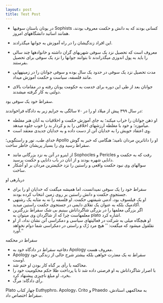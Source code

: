 ```yaml
---
layout: post
title: Test Post
---
```


- در یونان باستان سوفیها Sophists کسانی بودند که به دانش و حکمت معروف
بودند، همانند اساتید دانشگاههای امروز.

-   این افراد زندگیشان را در راه آموزش به جوانها میگذرادند.
-   معروف است که تحصیل نزد یک سوفی شهریهای گران داشته و خانوادهها چند
    سالی را باید به پول اندوزی میگذراندند تا بتوانند جوانها را نزد یک
    سوفی برای تحصیل بفرستند.
-   مدت تحصیل نزد یک سوفی در حدود یک سال بوده و سوفی جوانان را در
    زمینههایی مانند فلسفه، سیاست و حکمت آموزش میداد.
-   جوانان بعد از طی این دوره برای خدمت به حکومت یونان رفته و در مقامات
    بالای دولتی به کار گرفته میشدند.

سقراط خود یک سوفی بود.

در سال ۳۹۹ پیش از میلاد او را در ۷۰ سالگی به جرایم زیر به دادگاه
فراخواندند:

-   او ذهن جوانان را خراب میکند؛ به جای آموزش حکمت و اخلاقیات به آنان
    هنر مغلطه میآموزد؛ و خود با مغلطه ارزشهای اخلاقی را بد و کردار بد
    را خوب جلوه میدهد.
-   وِی اعتقاد خویش را به خدایان آتن از دست داده و به خدایان جدیدی معتقد
    است.

خدای طب، نور و راستگویی؛ Apollo او را داناترینِ مردان نامید؛ هنگامی که
خبر به گوش سقراط رسید وی را بسیار پریشان خاطر ساخت.

-   از اینرو در آتن به نزد بزرگانی مانند Sophocles و Pericles رفت که به
    حکمت و دانایی شهره بودند و از انان در باب دانایی و حکمت پرسید.
-   سوالهای وی نبود حکمت واقعی و راستین را نزد حکیمترین مردان بر او
    آشکار ساخت.

دریارهی او

-   سقراط خود را یک سوفی نمیدانست، اما همیشه میگفت که خدایان او را
    برای جستجوی حکمت و دانش راستین بر روی زمین انتخاب کرده بودند.
-   او یک فیلسوف بود، آدمی شیفتهی حکمت. او فلسفه را نه به مثابه یک
    رشتهی آکادمیک بلکه به عنوان یک تقلای دایمی در جستجوی حکمت راستین
    میدید.
-   اگر بزرگی معلمها را در بزرگی شاگرداناش ببینیم بی شک سقراط
    بزرگترین معلمهاست چرا که از شاگردان وی میتوان به plato اشاره کرد.
-   او هیچگاه میلی به شرکت در فعالیتهای سیاسی و دمکراسی آتن نشان نداد،
    از او نقلقول میشود که میگفت: '' هیچ مرد رُک و راستی در دمکراسی
    شما دوام نخواهد آورد.''

سقراط در محکمه

-   دفاعیه سقراط در دادگاه خود به Apology معروف هست.
-   Apology سقراط نه یک معذرت خواهی بلکه بیشتر شرح حالی از زندگی خود
    اوست.
-   محاکمه با رأی بر گناه کار بودن او ختم شد.
-   با اصرار شاگرداناش به او فرصتی داده شد تا با پرداخت طلا حکم محکومیت
    خود را بخرد، او مبلغ ناچیزی پیشنهاد کرد.
-   رأی دادگاه: مرگ.

Plato چهار کتاب Euthyphro، Apology، Crito و Phaedo به محاکمهی استادش،
سقراط اختصاص داد.
